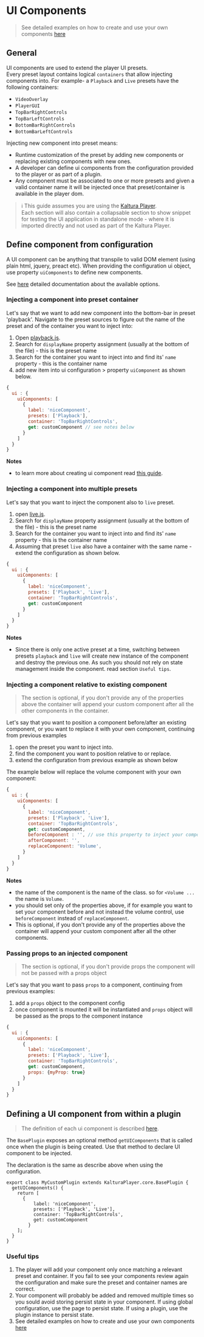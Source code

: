 # UI Components

> See detailed examples on how to create and use your own components [here](create-ui-component.md)

## General

UI components are used to extend the player UI presets.  
Every preset layout contains logical `containers` that allow injecting components into. 
For example- a `Playback` and `Live` presets have the following containers:
* `VideoOverlay`
* `PlayerGUI`
* `TopBarRightControls`
* `TopBarLeftControls`
* `BottomBarRightControls`
* `BottomBarLeftControls`

Injecting new component into preset means:
* Runtime customization of the preset by adding new components or replacing existing components with new ones. 
* A developer can define ui components from the configuration provided to the player or as part of a plugin.
* Any component must be associated to one or more presets and given a valid container name it will be injected once that preset/container is available in the player dom. 



> :information_source:
> This guide assumes you are using the [Kaltura Player].</br>
> Each section will also contain a collapsable section to show snippet for testing the UI application in standalone mode - where it is imported directly and not used as part of the Kaltura Player.

[kaltura player]: https://github.com/kaltura/kaltura-player-js/

## Define component from configuration 

A UI component can be anything that transpile to valid DOM element (using plain html, jquery, preact etc). When providing the configuration ui object, use property `uiComponents` to define new components. 
 
See [here](configuration.md#configuicomponents) detailed documentation about the available options.

### Injecting a component into preset container
Let's say that we want to add new component into the bottom-bar in preset 'playback'. Navigate to the preset sources to figure out the name of the preset and of the container you want to inject into:
1. Open [playback.js](../src/ui-presets/playback.js).
2. Search for `displayName` property assignment (usually at the bottom of the file) - this is the preset name
3. Search for the container you want to inject into and find its' `name` property - this is the container name
4. add new item into ui configuration > property `uiComponent` as shown below.  

```javascript
{  
  ui : {    
    uiComponents: [
      {
        label: 'niceComponent',
        presets: ['Playback'],
        container: 'TopBarRightControls',
        get: customComponent // see notes below          
      }
    ]
  }
}
```
**Notes**
- to learn more about creating ui component read [this guide](create-ui-component.md).

### Injecting a component into multiple presets
Let's say that you want to inject the component also to `live` preset.
1. open [live.js](../src/ui-presets/live.js). 
2. Search for `displayName` property assignment (usually at the bottom of the file) - this is the preset name
3. Search for the container you want to inject into and find its' `name` property - this is the container name
4. Assuming that preset `live` also have a container with the same name - extend the configuration as shown below.

```javascript
{  
  ui : {    
    uiComponents: [
      {
        label: 'niceComponent',
        presets: ['Playback', 'Live'],
        container: 'TopBarRightControls',
        get: customComponent        
      }
    ]
  }
}
```
**Notes**
- Since there is only one active preset at a time, switching between presets `playback` and `live` will create new instance of the component and destroy the previous one. As such you should not rely on state management inside the component. read section `Useful tips`. 


### Injecting a component relative to existing component

> The section is optional, if you don't provide any of the properties above the container will append your custom component after all the other components in the container.

Let's say that you want to position a component before/after an existing component, or you want to replace it with your own component, continuing from previous examples
1. open the preset you want to inject into.
2. find the component you want to position relative to or replace.
3. extend the configuration from previous example as shown below

The example below will replace the volume component with your own component:

```javascript
{  
  ui : {    
    uiComponents: [
      {
        label: 'niceComponent',
        presets: ['Playback', 'Live'],
        container: 'TopBarRightControls',
        get: customComponent,
        beforeComponent : '', // use this property to inject your component BEFORE the mentioned one
        afterComponent: '',
        replaceComponent: 'Volume',          
      }
    ]
  }
}
```
**Notes**
- the name of the component is the name of the class. so for `<Volume ... ` the name is `Volume`.
- you should set only of the properties above, if for example you want to set your component before and not instead the volume control, use `beforeComponent` instead of `replaceComponent`. 
- This is optional, if you don't provide any of the properties above the container will append your custom component after all the other components.

### Passing props to an injected component

> The section is optional, if you don't provide props the component will not be passed with a props object 

Let's say that you want to pass `props` to a component, continuing from previous examples:
1. add a `props` object to the component config
2. once component is mounted it will be instantiated and `props` object will be passed as the props to the component instance 

```javascript
{  
  ui : {    
    uiComponents: [
      {
        label: 'niceComponent',
        presets: ['Playback', 'Live'],
        container: 'TopBarRightControls',
        get: customComponent,
        props: {myProp: true}
      }
    ]
  }
}
```

## Defining a UI component from within a plugin

> The definition of each ui component is described [here](configuration.md#configuicomponents).

The `BasePlugin` exposes an optional method `getUIComponents` that is called once when the plugin is being created. Use that method to declare UI component to be injected. 

The declaration is the same as describe above when using the configuration.

```
export class MyCustomPlugin extends KalturaPlayer.core.BasePlugin {
  getUIComponents() {
    return [
      {
          label: 'niceComponent',
          presets: ['Playback', 'Live'],
          container: 'TopBarRightControls',
          get: customComponent          
        }
    ];
  }
}
```

### Useful tips
1. The player will add your component only once matching a relevant preset and container. If you fail to see your components review again the configuration and make sure the preset and container names are correct.
2. Your component will probably be added and removed multiple times so you sould avoid storing persist state in your component. If using global configuration, use the page to persist state. If using a plugin, use the plugin instance to persist state.    
3. See detailed examples on how to create and use your own components [here](create-ui-component.md)

